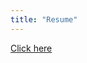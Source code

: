 ```yaml
---
title: "Resume"
---
```


[Click here](https://drive.google.com/file/d/1h5tgCYdc4U5TrDaK2lxQlQCS9CrMsCJL/view?usp=sharing)
